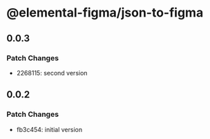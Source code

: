 # @elemental-figma/json-to-figma

## 0.0.3

### Patch Changes

- 2268115: second version

## 0.0.2

### Patch Changes

- fb3c454: initial version
